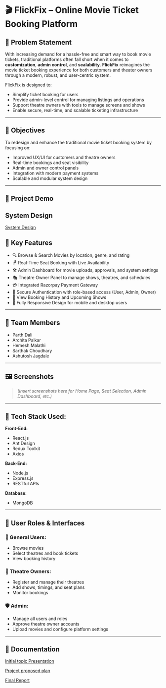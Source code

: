 # 🎬 FlickFix – Online Movie Ticket Booking Platform

## 📌 Problem Statement
With increasing demand for a hassle-free and smart way to book movie tickets, traditional platforms often fall short when it comes to **customization**, **admin control**, and **scalability**. **FlickFix** reimagines the movie ticket booking experience for both customers and theater owners through a modern, robust, and user-centric system.

FlickFix is designed to:
- Simplify ticket booking for users
- Provide admin-level control for managing listings and operations
- Support theatre owners with tools to manage screens and shows
- Enable secure, real-time, and scalable ticketing infrastructure

---

## 🎯 Objectives
To redesign and enhance the traditional movie ticket booking system by focusing on:
- Improved UX/UI for customers and theatre owners
- Real-time bookings and seat visibility
- Admin and owner control panels
- Integration with modern payment systems
- Scalable and modular system design

---

## 🎥 Project Demo

[](https://github.com/parthd06/SE_Team14_Client/blob/main/Documents/TEAM14_Flickfix_Demo.mp4)

## System Design

[System Design](https://github.com/parthd06/SE_Team14_Client/blob/main/Documents/System_Design.png)

## 🚀 Key Features

- 🔍 Browse & Search Movies by location, genre, and rating  
- 🪑 Real-Time Seat Booking with Live Availability  
- 🛠️ Admin Dashboard for movie uploads, approvals, and system settings  
- 🎭 Theatre Owner Panel to manage shows, theatres, and schedules  
- 💳 Integrated Razorpay Payment Gateway  
- 🔐 Secure Authentication with role-based access (User, Admin, Owner)  
- 🧾 View Booking History and Upcoming Shows  
- 📱 Fully Responsive Design for mobile and desktop users  

---

## 👥 Team Members

- Parth Dali  
- Archita Palkar  
- Hemesh Malathi  
- Sarthak Choudhary  
- Ashutosh Jagdale  

---

## 🖼️ Screenshots  
> *(Insert screenshots here for Home Page, Seat Selection, Admin Dashboard, etc.)*

---

## 🧱 Tech Stack Used:

**Front-End:**
- React.js  
- Ant Design  
- Redux Toolkit  
- Axios  

**Back-End:**
- Node.js  
- Express.js  
- RESTful APIs  

**Database:**
- MongoDB

---

## 🧩 User Roles & Interfaces

### 👤 General Users:
- Browse movies
- Select theatres and book tickets
- View booking history

### 🏢 Theatre Owners:
- Register and manage their theatres
- Add shows, timings, and seat plans
- Monitor bookings

### 🛡️ Admin:
- Manage all users and roles
- Approve theatre owner accounts
- Upload movies and configure platform settings

---

## 📄 Documentation
[Initial topic Presentation](https://github.com/parthd06/SE_Team14_Client/blob/main/Documents/FlickFix-Initial_Project_statement.pdf)

[Project proposed plan](https://github.com/parthd06/SE_Team14_Client/blob/main/Documents/Project_Plan.pdf)

[Final Report](https://github.com/parthd06/SE_Team14_Client/blob/main/Documents/Closure_Report.pdf)

